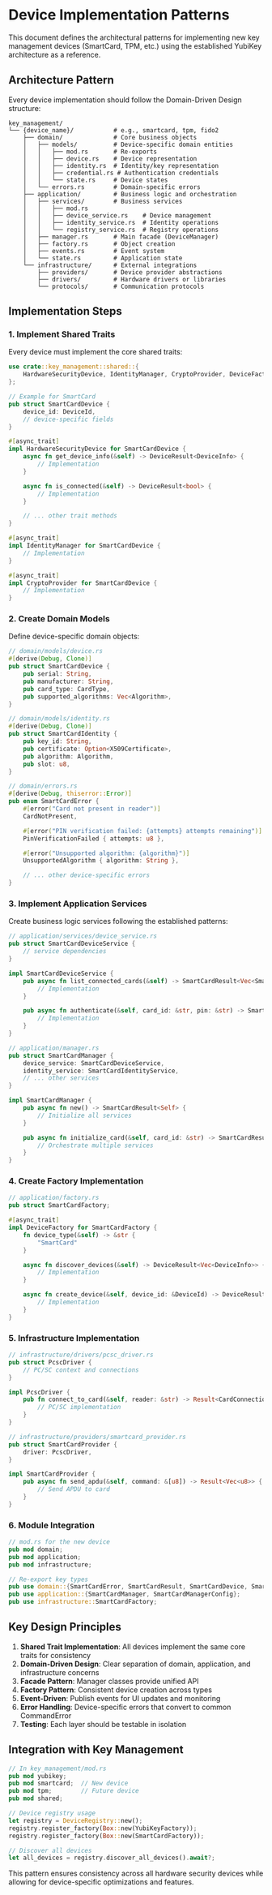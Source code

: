 # Device Implementation Patterns

This document defines the architectural patterns for implementing new key management devices (SmartCard, TPM, etc.) using the established YubiKey architecture as a reference.

## Architecture Pattern

Every device implementation should follow the Domain-Driven Design structure:

```
key_management/
└── {device_name}/           # e.g., smartcard, tpm, fido2
    ├── domain/              # Core business objects
    │   ├── models/          # Device-specific domain entities
    │   │   ├── mod.rs       # Re-exports
    │   │   ├── device.rs    # Device representation
    │   │   ├── identity.rs  # Identity/key representation
    │   │   ├── credential.rs # Authentication credentials
    │   │   └── state.rs     # Device states
    │   └── errors.rs        # Domain-specific errors
    ├── application/         # Business logic and orchestration
    │   ├── services/        # Business services
    │   │   ├── mod.rs
    │   │   ├── device_service.rs    # Device management
    │   │   ├── identity_service.rs  # Identity operations
    │   │   └── registry_service.rs  # Registry operations
    │   ├── manager.rs       # Main facade (DeviceManager)
    │   ├── factory.rs       # Object creation
    │   ├── events.rs        # Event system
    │   └── state.rs         # Application state
    └── infrastructure/      # External integrations
        ├── providers/       # Device provider abstractions
        ├── drivers/         # Hardware drivers or libraries
        └── protocols/       # Communication protocols
```

## Implementation Steps

### 1. Implement Shared Traits

Every device must implement the core shared traits:

```rust
use crate::key_management::shared::{
    HardwareSecurityDevice, IdentityManager, CryptoProvider, DeviceFactory
};

// Example for SmartCard
pub struct SmartCardDevice {
    device_id: DeviceId,
    // device-specific fields
}

#[async_trait]
impl HardwareSecurityDevice for SmartCardDevice {
    async fn get_device_info(&self) -> DeviceResult<DeviceInfo> {
        // Implementation
    }

    async fn is_connected(&self) -> DeviceResult<bool> {
        // Implementation
    }

    // ... other trait methods
}

#[async_trait]
impl IdentityManager for SmartCardDevice {
    // Implementation
}

#[async_trait]
impl CryptoProvider for SmartCardDevice {
    // Implementation
}
```

### 2. Create Domain Models

Define device-specific domain objects:

```rust
// domain/models/device.rs
#[derive(Debug, Clone)]
pub struct SmartCardDevice {
    pub serial: String,
    pub manufacturer: String,
    pub card_type: CardType,
    pub supported_algorithms: Vec<Algorithm>,
}

// domain/models/identity.rs
#[derive(Debug, Clone)]
pub struct SmartCardIdentity {
    pub key_id: String,
    pub certificate: Option<X509Certificate>,
    pub algorithm: Algorithm,
    pub slot: u8,
}

// domain/errors.rs
#[derive(Debug, thiserror::Error)]
pub enum SmartCardError {
    #[error("Card not present in reader")]
    CardNotPresent,

    #[error("PIN verification failed: {attempts} attempts remaining")]
    PinVerificationFailed { attempts: u8 },

    #[error("Unsupported algorithm: {algorithm}")]
    UnsupportedAlgorithm { algorithm: String },

    // ... other device-specific errors
}
```

### 3. Implement Application Services

Create business logic services following the established patterns:

```rust
// application/services/device_service.rs
pub struct SmartCardDeviceService {
    // service dependencies
}

impl SmartCardDeviceService {
    pub async fn list_connected_cards(&self) -> SmartCardResult<Vec<SmartCardDevice>> {
        // Implementation
    }

    pub async fn authenticate(&self, card_id: &str, pin: &str) -> SmartCardResult<()> {
        // Implementation
    }
}

// application/manager.rs
pub struct SmartCardManager {
    device_service: SmartCardDeviceService,
    identity_service: SmartCardIdentityService,
    // ... other services
}

impl SmartCardManager {
    pub async fn new() -> SmartCardResult<Self> {
        // Initialize all services
    }

    pub async fn initialize_card(&self, card_id: &str) -> SmartCardResult<SmartCardIdentity> {
        // Orchestrate multiple services
    }
}
```

### 4. Create Factory Implementation

```rust
// application/factory.rs
pub struct SmartCardFactory;

#[async_trait]
impl DeviceFactory for SmartCardFactory {
    fn device_type(&self) -> &str {
        "SmartCard"
    }

    async fn discover_devices(&self) -> DeviceResult<Vec<DeviceInfo>> {
        // Implementation
    }

    async fn create_device(&self, device_id: &DeviceId) -> DeviceResult<Box<dyn HardwareSecurityDevice>> {
        // Implementation
    }
}
```

### 5. Infrastructure Implementation

```rust
// infrastructure/drivers/pcsc_driver.rs
pub struct PcscDriver {
    // PC/SC context and connections
}

impl PcscDriver {
    pub fn connect_to_card(&self, reader: &str) -> Result<CardConnection> {
        // PC/SC implementation
    }
}

// infrastructure/providers/smartcard_provider.rs
pub struct SmartCardProvider {
    driver: PcscDriver,
}

impl SmartCardProvider {
    pub async fn send_apdu(&self, command: &[u8]) -> Result<Vec<u8>> {
        // Send APDU to card
    }
}
```

### 6. Module Integration

```rust
// mod.rs for the new device
pub mod domain;
pub mod application;
pub mod infrastructure;

// Re-export key types
pub use domain::{SmartCardError, SmartCardResult, SmartCardDevice, SmartCardIdentity};
pub use application::{SmartCardManager, SmartCardManagerConfig};
pub use infrastructure::SmartCardFactory;
```

## Key Design Principles

1. **Shared Trait Implementation**: All devices implement the same core traits for consistency
2. **Domain-Driven Design**: Clear separation of domain, application, and infrastructure concerns
3. **Facade Pattern**: Manager classes provide unified API
4. **Factory Pattern**: Consistent device creation across types
5. **Event-Driven**: Publish events for UI updates and monitoring
6. **Error Handling**: Device-specific errors that convert to common CommandError
7. **Testing**: Each layer should be testable in isolation

## Integration with Key Management

```rust
// In key_management/mod.rs
pub mod yubikey;
pub mod smartcard;  // New device
pub mod tpm;        // Future device
pub mod shared;

// Device registry usage
let registry = DeviceRegistry::new();
registry.register_factory(Box::new(YubiKeyFactory));
registry.register_factory(Box::new(SmartCardFactory));

// Discover all devices
let all_devices = registry.discover_all_devices().await?;
```

This pattern ensures consistency across all hardware security devices while allowing for device-specific optimizations and features.